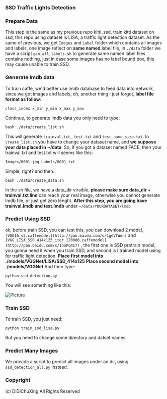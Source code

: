 ### SSD Traffic Lights Detection

### Prepare Data
This step is the same as my previous repo kitti_ssd, train kitti dataset on ssd, this repo using dataset is LISA, a traffic light detection dataset. As the same of previous, we get `Images` and `Label` folder which contains all images and labels, one image reflect on **same named** label file, in `./data` folder we have a script `gen_all_labels.sh` to generate same named label files contains nothing, just in case some images has no label bound box, this may cause unable to train SSD.

### Generate lmdb data
To train caffe, we'd better use lmdb database to feed data into network, since we got images and labels, oh, another thing I just forgot, **label file format as follow**:
```
class_index x_min y_min x_max y_max
```
Continue, to generate lmdb data you only need to type:
```
bash ./data/create_list.sh
```
This will generate `trainval.txt` , `test.txt` and `test_name_size.txt`. In `create_list.sh` you have to change your dataset name, and **we suppose your data placed in ~/data**. So, if you got a dataset named FACE, then your trainval.txt and test.txt will seems like this:
```
Images/0001.jpg Labels/0001.txt
```
Simple, right? and then:
```
bash ./data/create_data.sh
```
In the sh file, we have a data_dir viraible, **please make sure data_dir + trainval.txt line** can reach your real image, otherwise you cannot generate lmdb file, or just get zero lenght.
**After this step, you are going have trainval.lmdb and test.lmdb** under `~/data/YOURDATASET/lmdb`

### Predict Using SSD
ok, before train SSD, you can test this, you can download 2 model, `[VGG16.v2.caffemodel](http://pan.baidu.com/s/1geVTWen)` and `[VGG_LISA_SSD_414x125_iter_120000.caffemodel](http://pan.baidu.com/s/1boPq4I7)` , the first one is SSD pretrain model, you gonna need it when you train SSD, and second is I trained model using for traffic light detection.
**Place first model into ./models/VGGNet/LISA/SSD_414x125**
**Place second model into ./models/VGGNet**
And then type:
```
python ssd_detection.py
```
You will see something like this:

![Picture](http://ojek5ksya.bkt.clouddn.com/NTAk0jDb5gxUfmrS.png)

### Train SSD
To train SSD, you just need:
```
python train_ssd_lisa.py
```
But you need to change some directory and datset names.

### Predict Many Images
We provide a script to predict all images under an dir, using `ssd_detection_all.py` instead.

### Copyright
(c) DiDiChuXing All Rights Reserved

